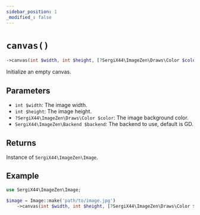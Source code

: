 ```yaml
---
sidebar_position: 1
_modified_: false
---
```

# `canvas()`

```php
->canvas(int $width, int $height, [?SergiX44\ImageZen\Draws\Color $color = null], [SergiX44\ImageZen\Backend $backend = SergiX44\ImageZen\Backend::GD]): self
```
Initialize an empty canvas.

## Parameters

- `int $width`: The image width.
- `int $height`: The image height.
- `?SergiX44\ImageZen\Draws\Color $color`: The image background color.
- `SergiX44\ImageZen\Backend $backend`: The backend to use, default is GD.


## Returns

Instance of `SergiX44\ImageZen\Image`.

## Example

```php
use SergiX44\ImageZen\Image;

$image = Image::make('path/to/image.jpg')
    ->canvas(int $width, int $height, [?SergiX44\ImageZen\Draws\Color $color = null], [SergiX44\ImageZen\Backend $backend = SergiX44\ImageZen\Backend::GD]);

```
